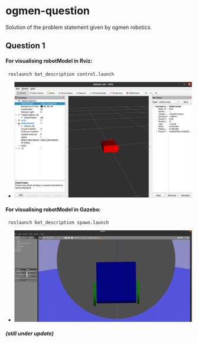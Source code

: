 # ogmen-question
Solution of the problem statement given by ogmen robotics.


## Question 1
#### For visualising robotModel in Rviz:
```
 roslaunch bot_description control.launch
 ```

- ![fig 1](./images/urdf_model.png)

#### For visualising robotModel in Gazebo:
```
 roslaunch bot_description spawn.launch
 ```

- ![fig 1](./images/gazebo_robotmodel.png)


##### (still under update)
